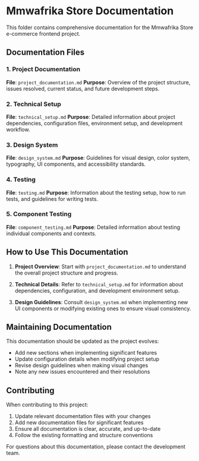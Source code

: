 # Mmwafrika Store Documentation

This folder contains comprehensive documentation for the Mmwafrika Store e-commerce frontend project.

## Documentation Files

### 1. Project Documentation
**File**: `project_documentation.md`
**Purpose**: Overview of the project structure, issues resolved, current status, and future development steps.

### 2. Technical Setup
**File**: `technical_setup.md`
**Purpose**: Detailed information about project dependencies, configuration files, environment setup, and development workflow.

### 3. Design System
**File**: `design_system.md`
**Purpose**: Guidelines for visual design, color system, typography, UI components, and accessibility standards.

### 4. Testing
**File**: `testing.md`
**Purpose**: Information about the testing setup, how to run tests, and guidelines for writing tests.

### 5. Component Testing
**File**: `component_testing.md`
**Purpose**: Detailed information about testing individual components and contexts.

## How to Use This Documentation

1. **Project Overview**: Start with `project_documentation.md` to understand the overall project structure and progress.

2. **Technical Details**: Refer to `technical_setup.md` for information about dependencies, configuration, and development environment setup.

3. **Design Guidelines**: Consult `design_system.md` when implementing new UI components or modifying existing ones to ensure visual consistency.

## Maintaining Documentation

This documentation should be updated as the project evolves:
- Add new sections when implementing significant features
- Update configuration details when modifying project setup
- Revise design guidelines when making visual changes
- Note any new issues encountered and their resolutions

## Contributing

When contributing to this project:
1. Update relevant documentation files with your changes
2. Add new documentation files for significant features
3. Ensure all documentation is clear, accurate, and up-to-date
4. Follow the existing formatting and structure conventions

For questions about this documentation, please contact the development team.